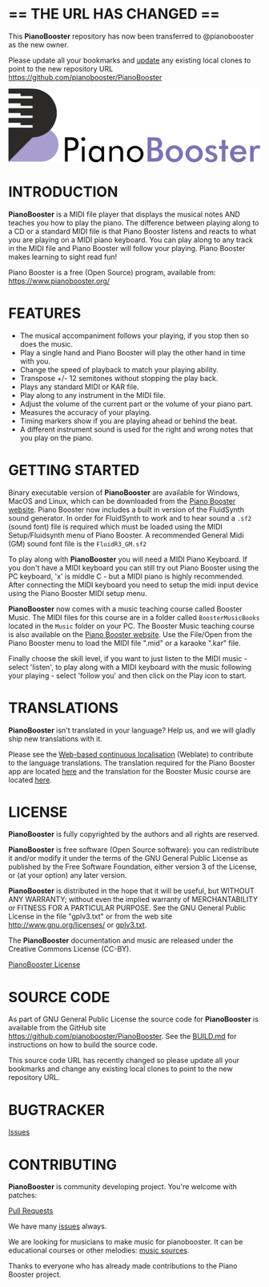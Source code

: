 # == THE URL HAS CHANGED ==

This **PianoBooster** repository has now been transferred to @pianobooster as the new owner.

Please update all your bookmarks and [update](https://docs.github.com/en/free-pro-team@latest/github/using-git/changing-a-remotes-url) any existing local clones to point to the new repository URL https://github.com/pianobooster/PianoBooster

![logo](logo/Logotype_horizontal.png)


# INTRODUCTION

**PianoBooster** is a MIDI file player that displays the musical notes AND teaches you how to
play the piano.
The difference between playing along to a CD or a standard MIDI file
is that Piano Booster listens and reacts to what you are playing on a
MIDI piano keyboard.
You can play along to any track in the MIDI file and Piano Booster will
follow your playing. Piano Booster makes learning to sight read fun!

Piano Booster is a free (Open Source) program, available from: <https://www.pianobooster.org/>

# FEATURES

* The musical accompaniment follows your playing, if you stop then so does the music.
* Play a single hand and Piano Booster will play the other hand in time with you.
* Change the speed of playback to match your playing ability.
* Transpose +/- 12 semitones without stopping the play back.
* Plays any standard MIDI or KAR file.
* Play along to any instrument in the MIDI file.
* Adjust the volume of the current part or the volume of your piano part.
* Measures the accuracy of your playing.
* Timing markers show if you are playing ahead or behind the beat.
* A different instrument sound is used for the right and wrong notes that you play on the piano.


# GETTING STARTED

Binary executable version of **PianoBooster** are available for Windows, MacOS and Linux, which can be downloaded from the [Piano Booster website](<https://www.pianobooster.org/>).
Piano Booster now includes a built in version of the FluidSynth sound generator.
In order for FluidSynth to work and to hear sound a `.sf2` (sound font) file is required which must be loaded using the MIDI Setup/Fluidsynth menu of Piano Booster.
A recommended General Midi (GM) sound font file is the `FluidR3_GM.sf2`

To play along with **PianoBooster** you will need a MIDI Piano Keyboard.
If you don't have a MIDI keyboard you can still try out Piano Booster using the PC keyboard, 'x' is middle C - but a MIDI piano is highly recommended.
After connecting the MIDI keyboard you need to setup the midi input device using
the Piano Booster MIDI setup menu.

**PianoBooster** now comes with a music teaching course called Booster Music.
The MIDI files for this course are in a folder called `BoosterMusicBooks` located in the `Music` folder on your PC.
The Booster Music teaching course is also available on the [Piano Booster website](<https://www.pianobooster.org/>).
Use the File/Open from the Piano Booster menu to load the MIDI file ".mid" or a karaoke ".kar" file.

Finally choose the skill level, if you want to
just listen to the MIDI music  - select 'listen', to play along with a MIDI keyboard with
the music following your playing - select 'follow you' and then click on the Play icon to
start.

# TRANSLATIONS

**PianoBooster** isn't translated in your language? Help us, and we will gladly ship
new translations with it.

Please see the [Web-based continuous localisation](https://hosted.weblate.org/projects/pianobooster/) (Weblate) to contribute to the language translations.
The translation required for the Piano Booster app are located [here](https://hosted.weblate.org/projects/pianobooster/pianobooster/) and the translation for the Booster Music course are located [here](https://hosted.weblate.org/projects/pianobooster/boostermusic/).


# LICENSE

**PianoBooster** is fully copyrighted by the authors and all rights are reserved.

**PianoBooster** is free software (Open Source software): you can redistribute it and/or modify
it under the terms of the GNU General Public License as published by the Free Software
Foundation, either version 3 of the License, or (at your option) any later version.

**PianoBooster** is distributed in the hope that it will be useful, but WITHOUT ANY WARRANTY;
without even the implied warranty of MERCHANTABILITY or FITNESS FOR A PARTICULAR PURPOSE.
See the GNU General Public License in the file "gplv3.txt" or from the web site
<http://www.gnu.org/licenses/> or [gplv3.txt](gplv3.txt).

The **PianoBooster** documentation and music are released under the Creative Commons License (CC-BY).

[PianoBooster License](license.txt)

# SOURCE CODE

As part of GNU General Public License the source code for **PianoBooster** is available from
the GitHub site  <https://github.com/pianobooster/PianoBooster>. See the [BUILD.md](BUILD.md) for
instructions on how to build the source code.

This source code URL has recently changed so please update all your bookmarks and change any existing local clones to point to the new repository URL.


# BUGTRACKER

[Issues](https://github.com/pianobooster/PianoBooster/issues)

# CONTRIBUTING

**PianoBooster** is community developing project. You're welcome with patches:

[Pull Requests](https://github.com/pianobooster/PianoBooster/pulls)

We have many [issues](https://github.com/pianobooster/PianoBooster/issues) always.

We are looking for musicians to make music for pianobooster. It can be educational courses or other melodies: [music sources](https://github.com/pianobooster/BoosterMusic).


Thanks to everyone who has already made contributions to the Piano Booster project.
